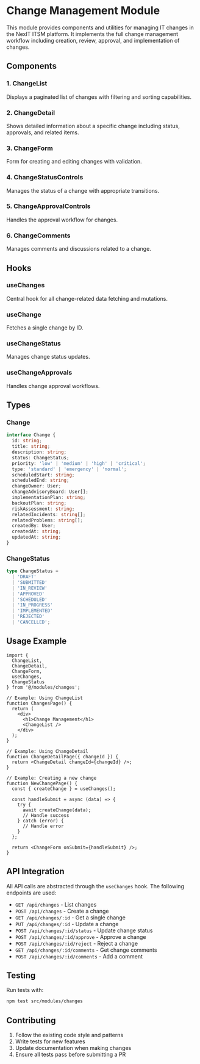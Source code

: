 # Change Management Module

This module provides components and utilities for managing IT changes in the NexIT ITSM platform. It implements the full change management workflow including creation, review, approval, and implementation of changes.

## Components

### 1. ChangeList
Displays a paginated list of changes with filtering and sorting capabilities.

### 2. ChangeDetail
Shows detailed information about a specific change including status, approvals, and related items.

### 3. ChangeForm
Form for creating and editing changes with validation.

### 4. ChangeStatusControls
Manages the status of a change with appropriate transitions.

### 5. ChangeApprovalControls
Handles the approval workflow for changes.

### 6. ChangeComments
Manages comments and discussions related to a change.

## Hooks

### useChanges
Central hook for all change-related data fetching and mutations.

### useChange
Fetches a single change by ID.

### useChangeStatus
Manages change status updates.

### useChangeApprovals
Handles change approval workflows.

## Types

### Change
```typescript
interface Change {
  id: string;
  title: string;
  description: string;
  status: ChangeStatus;
  priority: 'low' | 'medium' | 'high' | 'critical';
  type: 'standard' | 'emergency' | 'normal';
  scheduledStart: string;
  scheduledEnd: string;
  changeOwner: User;
  changeAdvisoryBoard: User[];
  implementationPlan: string;
  backoutPlan: string;
  riskAssessment: string;
  relatedIncidents: string[];
  relatedProblems: string[];
  createdBy: User;
  createdAt: string;
  updatedAt: string;
}
```

### ChangeStatus
```typescript
type ChangeStatus = 
  | 'DRAFT'
  | 'SUBMITTED'
  | 'IN_REVIEW'
  | 'APPROVED'
  | 'SCHEDULED'
  | 'IN_PROGRESS'
  | 'IMPLEMENTED'
  | 'REJECTED'
  | 'CANCELLED';
```

## Usage Example

```tsx
import { 
  ChangeList,
  ChangeDetail,
  ChangeForm,
  useChanges,
  ChangeStatus
} from '@/modules/changes';

// Example: Using ChangeList
function ChangesPage() {
  return (
    <div>
      <h1>Change Management</h1>
      <ChangeList />
    </div>
  );
}

// Example: Using ChangeDetail
function ChangeDetailPage({ changeId }) {
  return <ChangeDetail changeId={changeId} />;
}

// Example: Creating a new change
function NewChangePage() {
  const { createChange } = useChanges();
  
  const handleSubmit = async (data) => {
    try {
      await createChange(data);
      // Handle success
    } catch (error) {
      // Handle error
    }
  };
  
  return <ChangeForm onSubmit={handleSubmit} />;
}
```

## API Integration

All API calls are abstracted through the `useChanges` hook. The following endpoints are used:

- `GET /api/changes` - List changes
- `POST /api/changes` - Create a change
- `GET /api/changes/:id` - Get a single change
- `PUT /api/changes/:id` - Update a change
- `POST /api/changes/:id/status` - Update change status
- `POST /api/changes/:id/approve` - Approve a change
- `POST /api/changes/:id/reject` - Reject a change
- `GET /api/changes/:id/comments` - Get change comments
- `POST /api/changes/:id/comments` - Add a comment

## Testing

Run tests with:

```bash
npm test src/modules/changes
```

## Contributing

1. Follow the existing code style and patterns
2. Write tests for new features
3. Update documentation when making changes
4. Ensure all tests pass before submitting a PR
